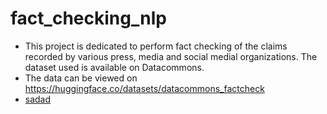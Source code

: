 # fact_checking_nlp
- This project is dedicated to perform fact checking of the claims recorded by various press, media and social medial organizations. The dataset used is available on Datacommons.
- The data can be viewed on https://huggingface.co/datasets/datacommons_factcheck
- [sadad](https://spacy.io/usage)
